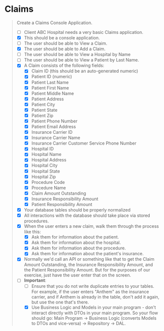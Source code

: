 # Claims

> Create a Claims Console Application.
> 
> - [ ] Client ABC Hospital needs a very basic Claims application.
> - [x] This should be a console application.
> - [ ] The user should be able to View a Claim.
> - [x] The user should be able to Add a Claim.
> - [ ] The user should be able to View a Hospital by Name
> - [ ] The user should be able to View a Patient by Last Name.
> - [x] A Claim consists of the following fields:
>   - [x] Claim ID (this should be an auto-generated numeric)
>   - [x] Patient ID (numeric)
>   - [x] Patient Last Name
>   - [x] Patient First Name
>   - [x] Patient Middle Name
>   - [x] Patient Address
>   - [x] Patient City
>   - [x] Patient State
>   - [x] Patient Zip
>   - [x] Patient Phone Number
>   - [x] Patient Email Address
>   - [x] Insurance Carrier ID
>   - [x] Insurance Carrier Name
>   - [x] Insurance Carrier Customer Service Phone Number
>   - [x] Hospital ID
>   - [x] Hospital Name
>   - [x] Hospital Address
>   - [x] Hospital City
>   - [x] Hospital State
>   - [x] Hospital Zip
>   - [x] Procedure Code
>   - [x] Procedure Name
>   - [x] Claim Amount Outstanding
>   - [x] Insurance Responsibility Amount
>   - [x] Patient Responsibility Amount
> - [x] Your database tables should be properly normalized
> - [x] All interactions with the database should take place via stored
>   procedures.
> - [x] When the user enters a new claim, walk them through the process
>   like this:
>   - [x] Ask them for information about the patient.
>   - [x] Ask them for information about the hospital.
>   - [x] Ask them for information about the procedure.
>   - [x] Ask them for information about the patient's insurance.
> - [x] Normally we'd call an API or something like that to get the
>   Claim Amount Outstanding, the Insurance Responsibility Amount, and
>   the Patient Responsibility Amount.  But for the purposes of our
>   exercise, just have the user enter that on the screen.
> - [ ] **Important**:
>   - [ ] Ensure that you do not write duplicate entries to your tables.
>     For example, if the user enters "Anthem" as the insurance carrier,
>     and if Anthem is already in the table, don't add it again, but use
>     the one that's there.
>   - [x] Use Business Logic and Models in your main program - don't
>     interact directly with DTOs in your main program.  So your flow
>     should go: Main Program -> Business Logic (converts Models to DTOs
>     and vice-versa) -> Repository -> DAL.
